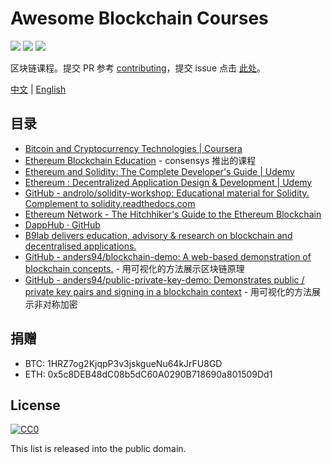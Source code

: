 # Awesome Blockchain Courses

[![](https://camo.githubusercontent.com/13c4e50d88df7178ae1882a203ed57b641674f94/68747470733a2f2f63646e2e7261776769742e636f6d2f73696e647265736f726875732f617765736f6d652f643733303566333864323966656437386661383536353265336136336531353464643865383832392f6d656469612f62616467652e737667)](https://github.com/sindresorhus/awesome)
[![](https://camo.githubusercontent.com/cb8cb80af654f3dae14a4aa62e44bf62f16953d6/68747470733a2f2f6a617977636a6c6f76652e6769746875622e696f2f73622f6c616e672f6368696e6573652e737667)](README.md)
[![](https://camo.githubusercontent.com/15a53d5ec5d896319068168a27da0203156bbdb9/68747470733a2f2f6a617977636a6c6f76652e6769746875622e696f2f73622f6c616e672f656e676c6973682e737667)](README-en.md)

区块链课程。提交 PR 参考 [contributing](contributing.md)，提交 issue 点击 [此处](https://github.com/BlockchainOne/awesome-blockchain-courses/issues)。

[中文](README.md) | [English](README-en.md)

## 目录

* [Bitcoin and Cryptocurrency Technologies | Coursera](https://www.coursera.org/learn/cryptocurrency)
* [Ethereum Blockchain Education](https://consensys.net/academy/) - consensys 推出的课程
* [Ethereum and Solidity: The Complete Developer's Guide | Udemy](https://www.udemy.com/ethereum-and-solidity-the-complete-developers-guide/learn/v4/overview)
* [Ethereum : Decentralized Application Design & Development | Udemy](https://www.udemy.com/ethereum-dapp/learn/v4/overview)
* [GitHub - androlo/solidity-workshop: Educational material for Solidity. Complement to solidity.readthedocs.com](https://github.com/androlo/solidity-workshop)
* [Ethereum Network - The Hitchhiker's Guide to the Ethereum Blockchain](https://ethereum.network/learn)
* [DappHub · GitHub](https://github.com/dapphub)
* [B9lab delivers education, advisory & research on blockchain and decentralised applications.](https://www.b9lab.com/)
* [GitHub - anders94/blockchain-demo: A web-based demonstration of blockchain concepts.](https://github.com/anders94/blockchain-demo) - 用可视化的方法展示区块链原理
* [GitHub - anders94/public-private-key-demo: Demonstrates public / private key pairs and signing in a blockchain context](https://github.com/anders94/public-private-key-demo) - 用可视化的方法展示非对称加密

## 捐赠

* BTC: 1HRZ7og2KjqpP3v3jskgueNu64kJrFU8GD
* ETH: 0x5c8DEB48dC08b5dC60A0290B718690a801509Dd1

## License

[![CC0](http://mirrors.creativecommons.org/presskit/buttons/88x31/svg/cc-zero.svg)](https://creativecommons.org/publicdomain/zero/1.0/)

This list is released into the public domain.